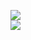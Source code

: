 [![](https://img.shields.io/badge/Made%20With-Github%20Spray-lightgrey.svg?style=for-the-badge&logo=github)](https://github.com/Annihil/github-spray#19287)  
[![](https://i.imgur.com/2DrTn0Z.gif)](https://github.com/Annihil/github-spray)